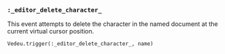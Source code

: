 ### `:_editor_delete_character_`

This event attempts to delete the character in the named
document at the current virtual cursor position.

    Vedeu.trigger(:_editor_delete_character_, name)
